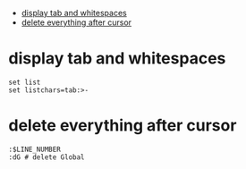 <!--ts-->
   * [display tab and whitespaces](#display-tab-and-whitespaces)
   * [delete everything after cursor](#delete-everything-after-cursor)

<!-- Added by: morelly_t1, at: Mon 21 Dec 2020 02:26:23 PM CET -->

<!--te-->

# display tab and whitespaces
```
set list
set listchars=tab:>-
```

# delete everything after cursor
```
:$LINE_NUMBER
:dG # delete Global
```